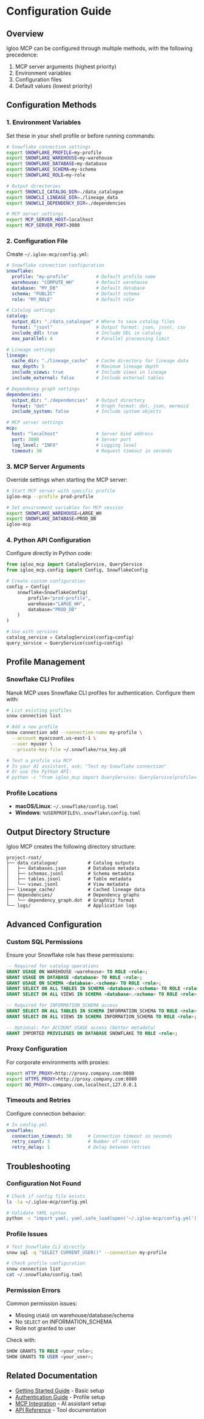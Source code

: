  # Configuration Guide
 
 ## Overview
 
 Igloo MCP can be configured through multiple methods, with the following precedence:
 1. MCP server arguments (highest priority)
 2. Environment variables
 3. Configuration files
 4. Default values (lowest priority)
 
 ## Configuration Methods
 
 ### 1. Environment Variables
 
 Set these in your shell profile or before running commands:
 
 ```bash
 # Snowflake connection settings
 export SNOWFLAKE_PROFILE=my-profile
 export SNOWFLAKE_WAREHOUSE=my-warehouse
 export SNOWFLAKE_DATABASE=my-database
 export SNOWFLAKE_SCHEMA=my-schema
 export SNOWFLAKE_ROLE=my-role
 
 # Output directories
 export SNOWCLI_CATALOG_DIR=./data_catalogue
 export SNOWCLI_LINEAGE_DIR=./lineage_data
 export SNOWCLI_DEPENDENCY_DIR=./dependencies
 
 # MCP server settings
 export MCP_SERVER_HOST=localhost
 export MCP_SERVER_PORT=3000
 ```
 
 ### 2. Configuration File
 
 Create `~/.igloo-mcp/config.yml`:
 
 ```yaml
 # Snowflake connection configuration
 snowflake:
   profile: "my-profile"          # Default profile name
   warehouse: "COMPUTE_WH"        # Default warehouse
   database: "MY_DB"              # Default database
   schema: "PUBLIC"               # Default schema
   role: "MY_ROLE"                # Default role
 
 # Catalog settings
 catalog:
   output_dir: "./data_catalogue" # Where to save catalog files
   format: "jsonl"                # Output format: json, jsonl, csv
   include_ddl: true              # Include DDL in catalog
   max_parallel: 4                # Parallel processing limit
 
 # Lineage settings
 lineage:
   cache_dir: "./lineage_cache"   # Cache directory for lineage data
   max_depth: 5                   # Maximum lineage depth
   include_views: true            # Include views in lineage
   include_external: false        # Include external tables
 
 # Dependency graph settings
 dependencies:
   output_dir: "./dependencies"   # Output directory
   format: "dot"                  # Graph format: dot, json, mermaid
   include_system: false          # Include system objects
 
 # MCP server settings
 mcp:
   host: "localhost"              # Server bind address
   port: 3000                     # Server port
   log_level: "INFO"              # Logging level
   timeout: 30                    # Request timeout in seconds
 ```
 
 ### 3. MCP Server Arguments
 
 Override settings when starting the MCP server:
 
 ```bash
 # Start MCP server with specific profile
 igloo-mcp --profile prod-profile
 
 # Set environment variables for MCP session
 export SNOWFLAKE_WAREHOUSE=LARGE_WH
 export SNOWFLAKE_DATABASE=PROD_DB
 igloo-mcp
 ```
 
 ### 4. Python API Configuration
 
 Configure directly in Python code:
 
 ```python
 from igloo_mcp import CatalogService, QueryService
from igloo_mcp.config import Config, SnowflakeConfig
 
 # Create custom configuration
 config = Config(
     snowflake=SnowflakeConfig(
         profile="prod-profile",
         warehouse="LARGE_WH",
         database="PROD_DB"
     )
 )
 
 # Use with services
 catalog_service = CatalogService(config=config)
 query_service = QueryService(config=config)
 ```
 
 ## Profile Management
 
 ### Snowflake CLI Profiles
 
 Nanuk MCP uses Snowflake CLI profiles for authentication. Configure them with:
 
 ```bash
 # List existing profiles
 snow connection list
 
 # Add a new profile
 snow connection add --connection-name my-profile \
   --account myaccount.us-east-1 \
   --user myuser \
   --private-key-file ~/.snowflake/rsa_key.p8
 
 # Test a profile via MCP
 # In your AI assistant, ask: "Test my Snowflake connection"
 # Or use the Python API:
 # python -c "from igloo_mcp import QueryService; QueryService(profile='my-profile')"
 ```
 
 ### Profile Locations
 
 - **macOS/Linux**: `~/.snowflake/config.toml`
 - **Windows**: `%USERPROFILE%\.snowflake\config.toml`
 
 ## Output Directory Structure
 
 Igloo MCP creates the following directory structure:
 
 ```
 project-root/
 ├── data_catalogue/           # Catalog outputs
 │   ├── databases.json        # Database metadata
 │   ├── schemas.jsonl         # Schema metadata
 │   ├── tables.jsonl          # Table metadata
 │   └── views.jsonl           # View metadata
 ├── lineage_cache/            # Cached lineage data
 ├── dependencies/             # Dependency graphs
 │   └── dependency_graph.dot  # GraphViz format
 └── logs/                     # Application logs
 ```
 
 ## Advanced Configuration
 
 ### Custom SQL Permissions
 
 Ensure your Snowflake role has these permissions:
 
 ```sql
 -- Required for catalog operations
 GRANT USAGE ON WAREHOUSE <warehouse> TO ROLE <role>;
 GRANT USAGE ON DATABASE <database> TO ROLE <role>;
 GRANT USAGE ON SCHEMA <database>.<schema> TO ROLE <role>;
 GRANT SELECT ON ALL TABLES IN SCHEMA <database>.<schema> TO ROLE <role>;
 GRANT SELECT ON ALL VIEWS IN SCHEMA <database>.<schema> TO ROLE <role>;
 
 -- Required for INFORMATION_SCHEMA access
 GRANT SELECT ON ALL TABLES IN SCHEMA INFORMATION_SCHEMA TO ROLE <role>;
 GRANT SELECT ON ALL VIEWS IN SCHEMA INFORMATION_SCHEMA TO ROLE <role>;
 
 -- Optional: For ACCOUNT_USAGE access (better metadata)
 GRANT IMPORTED PRIVILEGES ON DATABASE SNOWFLAKE TO ROLE <role>;
 ```
 
 ### Proxy Configuration
 
 For corporate environments with proxies:
 
 ```bash
 export HTTP_PROXY=http://proxy.company.com:8080
 export HTTPS_PROXY=http://proxy.company.com:8080
 export NO_PROXY=.company.com,localhost,127.0.0.1
 ```
 
 ### Timeouts and Retries
 
 Configure connection behavior:
 
 ```yaml
 # In config.yml
 snowflake:
   connection_timeout: 30      # Connection timeout in seconds
   retry_count: 3              # Number of retries
   retry_delay: 1              # Delay between retries
 ```
 
 ## Troubleshooting
 
 ### Configuration Not Found
 
 ```bash
 # Check if config file exists
 ls -la ~/.igloo-mcp/config.yml
 
 # Validate YAML syntax
 python -c "import yaml; yaml.safe_load(open('~/.igloo-mcp/config.yml'))"
 ```
 
 ### Profile Issues
 
 ```bash
 # Test Snowflake CLI directly
 snow sql -q "SELECT CURRENT_USER()" --connection my-profile
 
 # Check profile configuration
 snow connection list
 cat ~/.snowflake/config.toml
 ```
 
 ### Permission Errors
 
 Common permission issues:
 - Missing `USAGE` on warehouse/database/schema
 - No `SELECT` on INFORMATION_SCHEMA
 - Role not granted to user
 
 Check with:
 ```sql
 SHOW GRANTS TO ROLE <your_role>;
 SHOW GRANTS TO USER <your_user>;
 ```
 
 ## Related Documentation
 
 - [Getting Started Guide](getting-started.md) - Basic setup
 - [Authentication Guide](authentication.md) - Profile setup
 - [MCP Integration](mcp-integration.md) - AI assistant setup
 - [API Reference](api-reference.md) - Tool documentation

